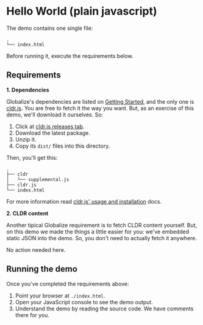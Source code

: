 # Hello World (plain javascript)

The demo contains one single file:

```
.
└── index.html
```

Before running it, execute the requirements below.


## Requirements

**1. Dependencies**

Globalize's dependencies are listed on [Getting
Started](../../../README.md#dependencies), and the only one is
[cldr.js](https://github.com/rxaviers/cldr). You are free to fetch it the way
you want. But, as an exercise of this demo, we'll download it ourselves. So:

1. Click at [cldr.js releases tab](https://github.com/rxaviers/cldr/releases).
1. Download the latest package.
1. Unzip it.
1. Copy its `dist/` files into this directory.

Then, you'll get this:

```
.
├── cldr
│   └── supplemental.js
├── cldr.js
└── index.html
```

For more information read [cldr.js' usage and
installation](https://github.com/rxaviers/cldr#usage-and-installation) docs.

**2. CLDR content**

Another tipical Globalize requirement is to fetch CLDR content yourself. But, on
this demo we made the things a little easier for you: we've embedded static JSON
into the demo. So, you don't need to actually fetch it anywhere.

No action needed here.


## Running the demo

Once you've completed the requirements above:

1. Point your browser at `./index.html`.
1. Open your JavaScript console to see the demo output.
1. Understand the demo by reading the source code. We have comments there for
you.
